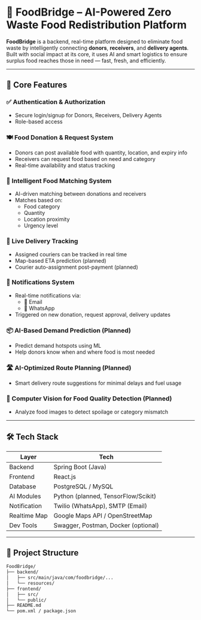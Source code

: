 # 🍱 FoodBridge – AI-Powered Zero Waste Food Redistribution Platform

**FoodBridge** is a backend, real-time platform designed to eliminate food waste by intelligently connecting **donors**, **receivers**, and **delivery agents**. Built with social impact at its core, it uses AI and smart logistics to ensure surplus food reaches those in need — fast, fresh, and efficiently.

---

## 🌟 Core Features

### ✅ Authentication & Authorization
- Secure login/signup for Donors, Receivers, Delivery Agents
- Role-based access

### 🍽️ Food Donation & Request System
- Donors can post available food with quantity, location, and expiry info
- Receivers can request food based on need and category
- Real-time availability and status tracking

### 🤝 Intelligent Food Matching System
- AI-driven matching between donations and receivers
- Matches based on:
  - Food category
  - Quantity
  - Location proximity
  - Urgency level

### 📡 Live Delivery Tracking
- Assigned couriers can be tracked in real time
- Map-based ETA prediction (planned)
- Courier auto-assignment post-payment (planned)

### 📲 Notifications System
- Real-time notifications via:
  - 📧 Email
  - 📱 WhatsApp
- Triggered on new donation, request approval, delivery updates

### 📦 AI-Based Demand Prediction (Planned)
- Predict demand hotspots using ML
- Help donors know when and where food is most needed

### 🛣️ AI-Optimized Route Planning (Planned)
- Smart delivery route suggestions for minimal delays and fuel usage

### 🧠 Computer Vision for Food Quality Detection (Planned)
- Analyze food images to detect spoilage or category mismatch

---

## 🛠️ Tech Stack

| Layer         | Tech                              |
|---------------|------------------------------------|
| Backend       | Spring Boot (Java)                 |
| Frontend      | React.js                           |
| Database      | PostgreSQL / MySQL                 |
| AI Modules    | Python (planned, TensorFlow/Scikit)|
| Notification  | Twilio (WhatsApp), SMTP (Email)    |
| Realtime Map  | Google Maps API / OpenStreetMap    |
| Dev Tools     | Swagger, Postman, Docker (optional)|

---

## 📂 Project Structure

```bash
FoodBridge/
├── backend/
│   ├── src/main/java/com/foodbridge/...
│   └── resources/
├── frontend/
│   ├── src/
│   └── public/
├── README.md
└── pom.xml / package.json
